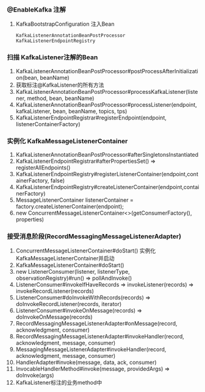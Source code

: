 ### @EnableKafka 注解
1. KafkaBootstrapConfiguration 注入Bean 
    ```text
    KafkaListenerAnnotationBeanPostProcessor
    KafkaListenerEndpointRegistry
    ```
   
### 扫描 KafkaListener注解的Bean
1. KafkaListenerAnnotationBeanPostProcessor#postProcessAfterInitialization(bean, beanName)
2. 获取标注@KafkaListener的所有方法
3. KafkaListenerAnnotationBeanPostProcessor#processKafkaListener(listener, method, bean, beanName)
4. KafkaListenerAnnotationBeanPostProcessor#processListener(endpoint, kafkaListener, bean, beanName, topics, tps)
5. KafkaListenerEndpointRegistrar#registerEndpoint(endpoint, listenerContainerFactory)

### 实例化 KafkaMessageListenerContainer
1. KafkaListenerAnnotationBeanPostProcessor#afterSingletonsInstantiated
2. KafkaListenerEndpointRegistrar#afterPropertiesSet() => registerAllEndpoints()
3. KafkaListenerEndpointRegistry#registerListenerContainer(endpoint,containerFactory, false)
4. KafkaListenerEndpointRegistry#createListenerContainer(endpoint,containerFactory)
5. MessageListenerContainer listenerContainer = factory.createListenerContainer(endpoint);
6. new ConcurrentMessageListenerContainer<>(getConsumerFactory(), properties)

### 接受消息阶段(RecordMessagingMessageListenerAdapter)
1. ConcurrentMessageListenerContainer#doStart() 实例化 KafkaMessageListenerContainer并启动
2. KafkaMessageListenerContainer#doStart()
3. new ListenerConsumer(listener, listenerType, observationRegistry)#run() => pollAndInvoke()
4. ListenerConsumer#invokeIfHaveRecords => invokeListener(records) => invokeRecordListener(records)
5. ListenerConsumer#doInvokeWithRecords(records) => doInvokeRecordListener(records, iterator)
6. ListenerConsumer#invokeOnMessage(records) => doInvokeOnMessage(records)
7. RecordMessagingMessageListenerAdapter#onMessage(record, acknowledgment, consumer)
8. RecordMessagingMessageListenerAdapter#invokeHandler(record, acknowledgment, message, consumer)
9. MessagingMessageListenerAdapter#invokeHandler(record, acknowledgment, message, consumer)
10. HandlerAdapter#invoke(message, data, ack, consumer)
11. InvocableHandlerMethod#invoke(message, providedArgs) => doInvoke(args)
12. KafkaListener标注的业务method中